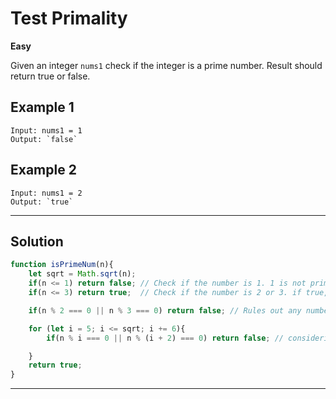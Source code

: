 # Test Primality

**Easy**

Given an integer `nums1` check if the integer is a prime number. Result should return true or false.

## Example 1

```
Input: nums1 = 1
Output: `false`
```

## Example 2

```
Input: nums1 = 2
Output: `true`
```

---

## Solution

```JavaScript
function isPrimeNum(n){
    let sqrt = Math.sqrt(n);
    if(n <= 1) return false; // Check if the number is 1. 1 is not prime so returns false
    if(n <= 3) return true;  // Check if the number is 2 or 3. if true, returns true as 2 and 3 are prime numbers

    if(n % 2 === 0 || n % 3 === 0) return false; // Rules out any number that is divisible by 2 or 3

    for (let i = 5; i <= sqrt; i += 6){
        if(n % i === 0 || n % (i + 2) === 0) return false; // considering any prime number is of the pattern 6k +/- 1, test numbers in increments of 6 until the squart root of given number

    }
    return true;
}

```

---
